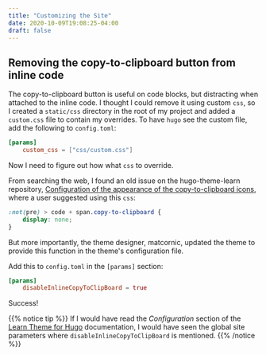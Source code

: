 ```yaml
---
title: "Customizing the Site"
date: 2020-10-09T19:08:25-04:00
draft: false
---
```


## Removing the copy-to-clipboard button from inline code

The copy-to-clipboard button is useful on code blocks, but distracting when attached to the inline code. I thought I could remove it using custom `css`, so I created a `static/css` directory in the root of my project and added a `custom.css` file to contain my overrides. To have `hugo` see the custom file, add the following to `config.toml`:

```toml
[params]
    custom_css = ["css/custom.css"]
```

Now I need to figure out how what `css` to override. 

From searching the web, I found an old issue on the hugo-theme-learn repository, [Configuration of the appearance of the copy-to-clipboard icons](https://github.com/matcornic/hugo-theme-learn/issues/54), where a user suggested using this `css`: 

```css
:not(pre) > code + span.copy-to-clipboard {
    display: none;
}
```

But more importantly, the theme designer, matcornic, updated the theme to provide this function in the theme's configuration file. 

Add this to `config.toml` in the `[params]` section:

```toml
[params]
    disableInlineCopyToClipBoard = true 
```

Success!

{{% notice tip %}}
If I would have read the _Configuration_ section of the [Learn Theme for Hugo](https://learn.netlify.app/en/basics/configuration/) documentation, I would have seen the global site parameters where `disableInlineCopyToClipBoard` is mentioned. 
{{% /notice %}}